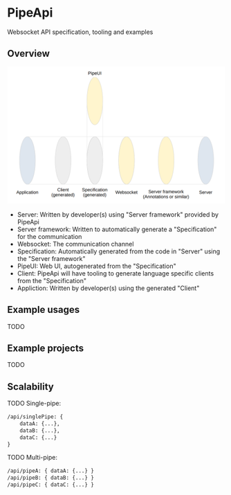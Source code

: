 # PipeApi
Websocket API specification, tooling and examples

## Overview
<img src="docs/summary.png" />

- Server: Written by developer(s) using "Server framework" provided by PipeApi
- Server framework: Written to automatically generate a "Specification" for the communication
- Websocket: The communication channel
- Specification: Automatically generated from the code in "Server" using the "Server framework"
- PipeUI: Web UI, autogenerated from the "Specification"
- Client: PipeApi will have tooling to generate language specific clients from the "Specification"
- Appliction: Written by developer(s) using the generated "Client"

## Example usages
TODO

## Example projects
TODO

## Scalability
TODO Single-pipe:
```
/api/singlePipe: {
    dataA: {...},
    dataB: {...},
    dataC: {...}
}
```
TODO Multi-pipe:
```
/api/pipeA: { dataA: {...} }
/api/pipeB: { dataB: {...} }
/api/pipeC: { dataC: {...} }
```
